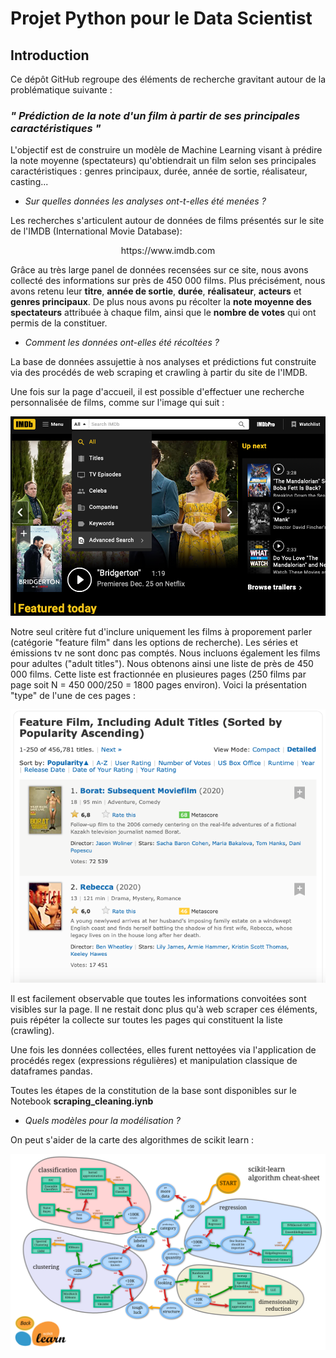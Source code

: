 # Projet Python pour le Data Scientist

## Introduction

<p style="text-align:justify;">
Ce dépôt GitHub regroupe des éléments de recherche gravitant autour de la problématique suivante :

### ***" Prédiction de la note d'un film à partir de ses principales caractéristiques "***

L'objectif est de construire un modèle de Machine Learning visant à prédire la note moyenne (spectateurs) qu'obtiendrait un film selon ses principales caractéristiques : genres principaux, durée, année de sortie, réalisateur, casting...


- *Sur quelles données les analyses ont-t-elles été menées ?*

Les recherches s'articulent autour de données de films présentés sur le site de l'IMDB (International Movie Database):

<p align="center">
https://www.imdb.com
</p>

 Grâce au très large panel de données recensées sur ce site, nous avons collecté des informations sur près de 450 000 films. Plus précisément, nous avons retenu leur **titre**, **année de sortie**, **durée**, **réalisateur**, **acteurs** et **genres principaux**. De plus nous avons pu récolter la **note moyenne des spectateurs** attribuée à chaque film, ainsi que le **nombre de votes** qui ont permis de la constituer.


- *Comment les données ont-elles été récoltées ?*
 
 La base de données assujettie à nos analyses et prédictions fut construite via des procédés de web scraping et crawling à partir du site de l'IMDB.

 Une fois sur la page d'accueil, il est possible d'effectuer une recherche personnalisée de films, comme sur l'image qui suit : 

<p align="center">
  <img src= "images/image_1.png" width = "600"/>
</p>


Notre seul critère fut d'inclure uniquement les films à proporement parler (catégorie "feature film" dans les options de recherche). Les séries et émissions tv ne sont donc pas comptés. Nous incluons également les films pour adultes ("adult titles"). Nous obtenons ainsi une liste de près de 450 000 films. Cette liste est fractionnée en plusieures pages (250 films par page soit N = 450 000/250 = 1800 pages environ). Voici la présentation "type" de l'une de ces pages :

<p align="center">
  <img src="images/image_2.png" width = "600"/>
</p>


Il est facilement observable que toutes les informations convoitées sont visibles sur la page. Il ne restait donc plus qu'à web scraper ces éléments, puis répéter la collecte sur toutes les pages qui constituent la liste (crawling).

Une fois les données collectées, elles furent nettoyées via l'application de procédés regex (expressions régulières) et manipulation classique de dataframes pandas.

Toutes les étapes de la constitution de la base sont disponibles sur le Notebook **scraping_cleaning.iynb**

- *Quels modèles pour la modélisation ?*

On peut s'aider de la carte des algorithmes de scikit learn :

<p align="center">
  <img src="images/ml_map.png" width = "600"/>
</p>


</p>
